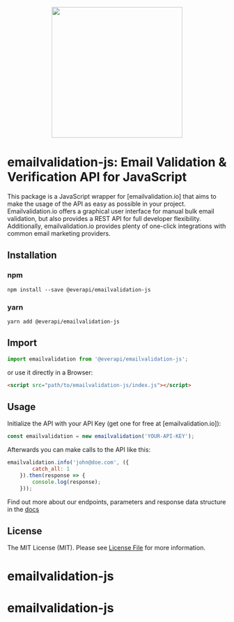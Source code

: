 <p align="center">
<img src="https://app.emailvalidation.io/img/logo/emailvalidation.png" width="300"/>
</p>

# emailvalidation-js: Email Validation & Verification API for JavaScript

This package is a JavaScript wrapper for [emailvalidation.io] that aims to make the usage of the API as easy as possible in your project.
Emailvalidation.io offers a graphical user interface for manual bulk email validation, but also provides a REST API for full developer flexibility.
Additionally, emailvalidation.io provides plenty of one-click integrations with common email marketing providers.

## Installation

### npm
```shell
npm install --save @everapi/emailvalidation-js
```
### yarn
```shell
yarn add @everapi/emailvalidation-js
```

## Import

```js
import emailvalidation from '@everapi/emailvalidation-js';
```

or use it directly in a Browser:

```html
<script src="path/to/emailvalidation-js/index.js"></script>
```

## Usage

Initialize the API with your API Key (get one for free at [emailvalidation.io]):

```js
const emailvalidation = new emailvalidation('YOUR-API-KEY');
```

Afterwards you can make calls to the API like this:

```js
emailvalidation.info('john@doe.com', ({
        catch_all: 1
    }).then(response => {
        console.log(response);
    }));
```

Find out more about our endpoints, parameters and response data structure in the [docs]

## License

The MIT License (MIT). Please see [License File](LICENSE.md) for more information.

[docs]: https://emailvalidation.io/docs
[emailvalidation.com]: https://emailvalidation.com
# emailvalidation-js
# emailvalidation-js
